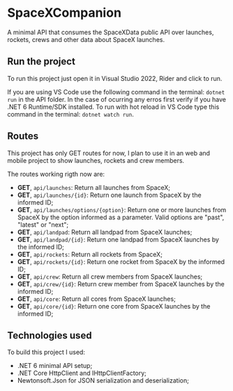 # SpaceXCompanion
A minimal API that consumes the SpaceXData public API over launches, rockets, crews and other data about SpaceX launches.

## Run the project

To run this project just open it in Visual Studio 2022, Rider and click to run. 

If you are using VS Code use the following command in the terminal: `dotnet run` in the API folder. 
In the case of ocurring any erros first verify if you have .NET 6 Runtime/SDK installed.
To run with hot reload in VS Code type this command in the terminal: `dotnet watch run`.

## Routes
This project has only GET routes for now, I plan to use it in an web and mobile project to show launches, rockets and crew members.

The routes working rigth now are:

- **GET**, `api/launches`: Return all launches from SpaceX;
- **GET**, `api/launches/{id}`: Return one launch from SpaceX by the informed ID;
- **GET**, `api/launches/options/{option}`: Return one or more launches from SpaceX by the option informed as a parameter. Valid options are "past", "latest" or "next";
- **GET**, `api/landpad`: Return all landpad from SpaceX launches;
- **GET**, `api/landpad/{id}`: Return one landpad from SpaceX launches by the informed ID;
- **GET**, `api/rockets`: Return all rockets from SpaceX;
- **GET**, `api/rockets/{id}`: Return one rocket from SpaceX by the informed ID;
- **GET**, `api/crew`: Return all crew members from SpaceX launches;
- **GET**, `api/crew/{id}`: Return crew member from SpaceX launches by the informed ID;
- **GET**, `api/core`: Return all cores from SpaceX launches;
- **GET**, `api/core/{id}`: Return one core from SpaceX launches by the informed ID;

## Technologies used
To build this project I used:

- .NET 6 minimal API setup;
- .NET Core HttpClient and IHttpClientFactory;
- Newtonsoft.Json for JSON serialization and deserialization;
